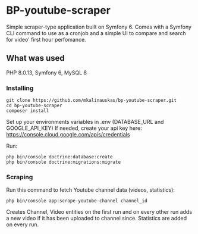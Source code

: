 # BP-youtube-scraper
Simple scraper-type application built on Symfony 6. Comes with a Symfony CLI command to use as a cronjob and a simple UI to compare and search for video' first hour perfomance.

## What was used
PHP 8.0.13, Symfony 6, MySQL 8

### Installing
```
git clone https://github.com/mkalinauskas/bp-youtube-scraper.git
cd bp-youtube-scraper
composer install
```
Set up your environments variables in .env (DATABASE_URL and GOOGLE_API_KEY)
If needed, create your api key here: https://console.cloud.google.com/apis/credentials

Run:
```
php bin/console doctrine:database:create
php bin/console doctrine:migrations:migrate
```

### Scraping
Run this command to fetch Youtube channel data (videos, statistics):
```
php bin/console app:scrape-youtube-channel channel_id
```
Creates Channel, Video entities on the first run and on every other run adds a new video if it has been uploaded to channel since. Statistics are added on every run.

